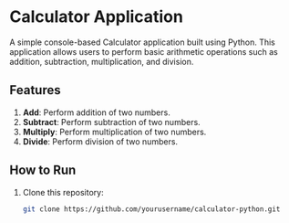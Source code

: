 # Calculator Application

A simple console-based Calculator application built using Python. This application allows users to perform basic arithmetic operations such as addition, subtraction, multiplication, and division.

## Features

1. **Add**: Perform addition of two numbers.
2. **Subtract**: Perform subtraction of two numbers.
3. **Multiply**: Perform multiplication of two numbers.
4. **Divide**: Perform division of two numbers.

## How to Run

1. Clone this repository:
   ```bash
   git clone https://github.com/yourusername/calculator-python.git
